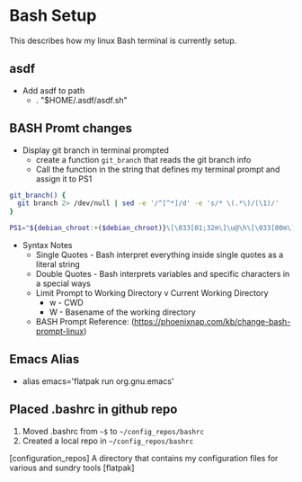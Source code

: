 # Bash Setup
This describes how my linux Bash terminal is currently setup.

## asdf
* Add asdf to path
  * . "$HOME/.asdf/asdf.sh"
## BASH Promt changes
* Display git branch in terminal prompted
  * create a function `git_branch` that reads the git branch info
  * Call the function in the string that defines my terminal prompt and assign it to PS1
```Bash
git_branch() {
  git branch 2> /dev/null | sed -e '/^[^*]/d' -e 's/* \(.*\)/(\1)/'
}

PS1="${debian_chroot:+($debian_chroot)}\[\033[01;32m\]\u@\h\[\033[00m\]:\[\033[01;34m\]\W\[\033[00m\]\$(git_branch)\$ "
```
* Syntax Notes
  * Single Quotes - Bash interpret everything inside single quotes as a literal string
  * Double Quotes - Bash interprets variables and specific characters in a special ways
  * Limit Prompt to Working Directory v Current Working Directory 
    * w - CWD
    * W - Basename of the working directory 
  * BASH Prompt Reference: (https://phoenixnap.com/kb/change-bash-prompt-linux)

## Emacs Alias
* alias emacs='flatpak run org.gnu.emacs'


## Placed .bashrc in github repo
1. Moved .bashrc from `~$` to `~/config_repos/bashrc`
2. Created a local repo in `~/config_repos/bashrc`


[configuration_repos] A directory that contains my configuration files for various and sundry tools
[flatpak]